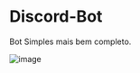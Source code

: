 # Discord-Bot
Bot Simples mais bem completo.








![image](https://github.com/Suiezintmj/Discord-Bot/assets/121715884/b7fadd7a-faee-4e0c-a7b3-3e93852f6eae)
